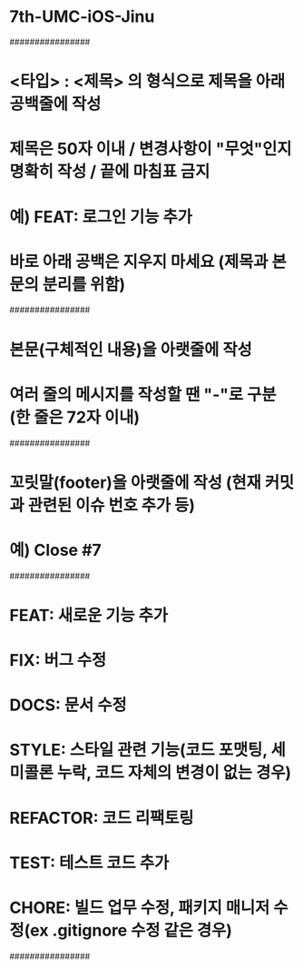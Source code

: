 # 7th-UMC-iOS-Jinu

################
# <타입> : <제목> 의 형식으로 제목을 아래 공백줄에 작성
# 제목은 50자 이내 / 변경사항이 "무엇"인지 명확히 작성 / 끝에 마침표 금지
# 예) FEAT: 로그인 기능 추가

# 바로 아래 공백은 지우지 마세요 (제목과 본문의 분리를 위함)

################
# 본문(구체적인 내용)을 아랫줄에 작성
# 여러 줄의 메시지를 작성할 땐 "-"로 구분 (한 줄은 72자 이내)

################
# 꼬릿말(footer)을 아랫줄에 작성 (현재 커밋과 관련된 이슈 번호 추가 등)
# 예) Close #7

################
# FEAT: 새로운 기능 추가</br>
# FIX: 버그 수정</br>
# DOCS: 문서 수정</br>
# STYLE: 스타일 관련 기능(코드 포맷팅, 세미콜론 누락, 코드 자체의 변경이 없는 경우)</br>
# REFACTOR: 코드 리팩토링</br>
# TEST: 테스트 코드 추가</br>
# CHORE: 빌드 업무 수정, 패키지 매니저 수정(ex .gitignore 수정 같은 경우)</br>
################

